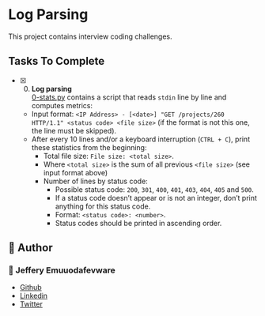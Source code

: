 # Log Parsing

This project contains interview coding challenges.

## Tasks To Complete

+ [x] 0. **Log parsing**<br/>[0-stats.py](0-stats.py) contains a script that reads `stdin` line by line and computes metrics:
  + Input format: `<IP Address> - [<date>] "GET /projects/260 HTTP/1.1" <status code> <file size>` (if the format is not this one, the line must be skipped).
  + After every 10 lines and/or a keyboard interruption (`CTRL + C`), print these statistics from the beginning:
    + Total file size: `File size: <total size>`.
    + Where `<total size>` is the sum of all previous `<file size>` (see input format above)
    + Number of lines by status code:
      + Possible status code: `200`, `301`, `400`, `401`, `403`, `404`, `405` and `500`.
      + If a status code doesn’t appear or is not an integer, don’t print anything for this status code.
      + Format: `<status code>: <number>`.
      + Status codes should be printed in ascending order.



## :pencil: **Author**
### :man: Jeffery Emuuodafevware
- [Github](https://github.com/goldenjeffempire)
- [Linkedin](https://www.linkedin.com/in/jeffery-emuodafevware)
- [Twitter](https://x.com/goldenjeffemp)

